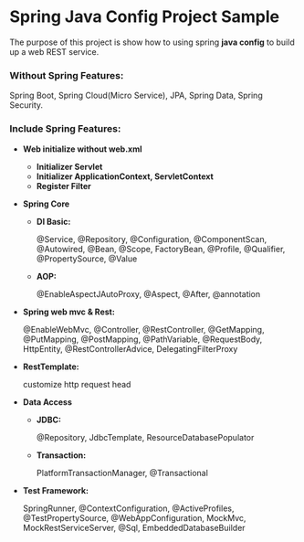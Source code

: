 # Spring Java Config Project Sample

The purpose of this project is show how to using spring **java config** to build up a web REST service.

### Without Spring Features:
Spring Boot, Spring Cloud(Micro Service), JPA, Spring Data, Spring Security.

### Include Spring Features:

- **Web initialize without web.xml**
  - **Initializer Servlet**
  - **Initializer ApplicationContext, ServletContext**
  - **Register Filter**
- **Spring Core**
  - **DI Basic:**
  
    @Service, @Repository, @Configuration, @ComponentScan, @Autowired, @Bean, @Scope, FactoryBean, @Profile, @Qualifier, @PropertySource, @Value
  
  - **AOP:** 
  
    @EnableAspectJAutoProxy, @Aspect, @After, @annotation
  
- **Spring web mvc & Rest:** 

    @EnableWebMvc, @Controller, @RestController, @GetMapping, @PutMapping, @PostMapping, @PathVariable, @RequestBody, HttpEntity, @RestControllerAdvice, DelegatingFilterProxy

- **RestTemplate:** 

    customize http request head
    
- **Data Access**
  - **JDBC:** 
  
      @Repository, JdbcTemplate, ResourceDatabasePopulator
      
  - **Transaction:** 
  
      PlatformTransactionManager, @Transactional
- **Test Framework:** 

    SpringRunner, @ContextConfiguration, @ActiveProfiles, @TestPropertySource, @WebAppConfiguration,  MockMvc, MockRestServiceServer, @Sql, EmbeddedDatabaseBuilder
  
